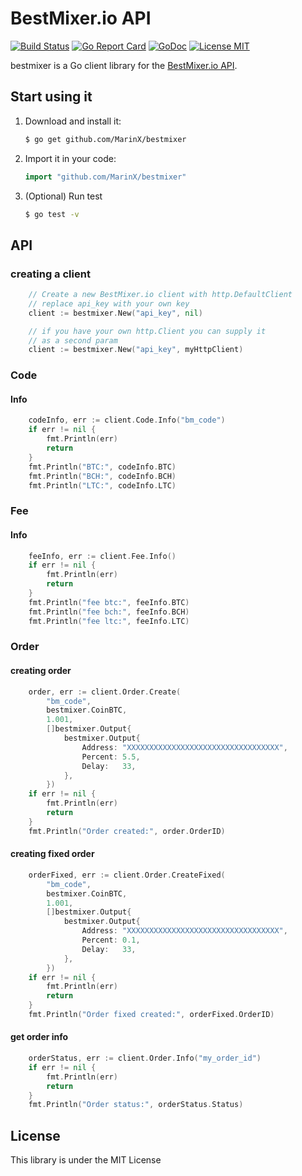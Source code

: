 # BestMixer.io API

[![Build Status](https://travis-ci.org/MarinX/bestmixer.svg)](https://travis-ci.org/MarinX/bestmixer)
[![Go Report Card](https://goreportcard.com/badge/github.com/MarinX/bestmixer)](https://goreportcard.com/report/github.com/MarinX/bestmixer)
[![GoDoc](https://godoc.org/github.com/MarinX/bestmixer?status.svg)](https://godoc.org/github.com/MarinX/bestmixer)
[![License MIT](https://img.shields.io/badge/license-MIT-brightgreen.svg?style=flat)](LICENSE)

bestmixer is a Go client library for the [BestMixer.io API](https://bestmixer.io/en/api).


## Start using it

1. Download and install it:

    ```sh
    $ go get github.com/MarinX/bestmixer
    ```

2. Import it in your code:

    ```go
    import "github.com/MarinX/bestmixer"
    ```

3. (Optional) Run test 

    ```sh 
    $ go test -v
    ```

## API

### creating a client
```go
	// Create a new BestMixer.io client with http.DefaultClient
	// replace api_key with your own key
	client := bestmixer.New("api_key", nil)

	// if you have your own http.Client you can supply it
	// as a second param
	client := bestmixer.New("api_key", myHttpClient)
```

### Code
#### Info
```go
	codeInfo, err := client.Code.Info("bm_code")
	if err != nil {
		fmt.Println(err)
		return
	}
	fmt.Println("BTC:", codeInfo.BTC)
	fmt.Println("BCH:", codeInfo.BCH)
	fmt.Println("LTC:", codeInfo.LTC)
```

### Fee
#### Info

```go
	feeInfo, err := client.Fee.Info()
	if err != nil {
		fmt.Println(err)
		return
	}
	fmt.Println("fee btc:", feeInfo.BTC)
	fmt.Println("fee bch:", feeInfo.BCH)
	fmt.Println("fee ltc:", feeInfo.LTC)
```

### Order
#### creating order

```go
	order, err := client.Order.Create(
		"bm_code",
		bestmixer.CoinBTC,
		1.001,
		[]bestmixer.Output{
			bestmixer.Output{
				Address: "XXXXXXXXXXXXXXXXXXXXXXXXXXXXXXXXXX",
				Percent: 5.5,
				Delay:   33,
			},
		})
	if err != nil {
		fmt.Println(err)
		return
	}
	fmt.Println("Order created:", order.OrderID)
```

#### creating fixed order

```go
	orderFixed, err := client.Order.CreateFixed(
		"bm_code",
		bestmixer.CoinBTC,
		1.001,
		[]bestmixer.Output{
			bestmixer.Output{
				Address: "XXXXXXXXXXXXXXXXXXXXXXXXXXXXXXXXXX",
				Percent: 0.1,
				Delay:   33,
			},
		})
	if err != nil {
		fmt.Println(err)
		return
	}
	fmt.Println("Order fixed created:", orderFixed.OrderID)
```

#### get order info

```go
	orderStatus, err := client.Order.Info("my_order_id")
	if err != nil {
		fmt.Println(err)
		return
	}
	fmt.Println("Order status:", orderStatus.Status)
```

## License

This library is under the MIT License